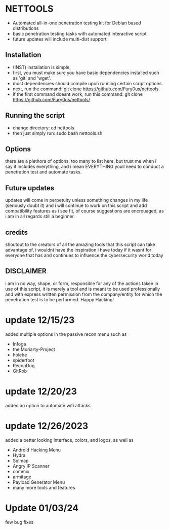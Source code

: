 # NETTOOLS
-  Automated all-in-one penetration testing kit for Debian based distributions
-  basic penetration testing tasks with automated interactive script
-  future updates will include multi-dist support

## Installation
- (INST) installation is simple,
- first, you must make sure you have basic dependencies installed such as
'git' and
'wget'.
- most dependencies should compile upon running certain script options.
- next, run the command:
git clone https://github.com/Fury0us/nettools
- if the first command doesnt work, run this command:
git clone https://github.com/Fury0us/nettools/

## Running the script
- change directory:
cd nettools
- then just simply run:
sudo bash nettools.sh

## Options
there are a plethora of options, too many to list here, but trust me when i say it includes everything,
and i mean EVERYTHING youll need to conduct a penetration test and automate tasks.

## Future updates
updates will come in perpetuity unless something changes in my life (seriously doubt it) and i will continue to 
work on this script and add compatibility features as i see fit, of course suggestions are encrouaged, 
as i am in all regards still a beginner.

## credits
shoutout to the creators of all the amazing tools that this script can take advantage of,
i wouldnt have the inspiration i have today if it wasnt for everyone that has and 
continues to influence the cybersecurity world today

## DISCLAIMER
i am in no way, shape, or form, responsible for any of the actions taken in use of this script, 
it is merely a tool and is meant to be used professionally and with express written permission
from the company/entity for which the penetration test is to be performed. Happy Hacking! 

# update 12/15/23
added multiple options in the passive recon menu such as
- Infoga
- the Moriarty-Project
- holehe
- spiderfoot
- ReconDog
- GitRob

# update 12/20/23
added an option to automate wifi attacks
#
# update 12/26/2023
added a better looking interface, colors, and logos, as well as 
- Android Hacking Menu
- Hydra
- Sqlmap
- Angry IP Scanner
- commix
- armitage
- Payload Generator Menu
- many more tools and features
#
# Update 01/03/24
few bug fixes
